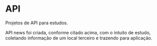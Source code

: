 # API
Projetos de API para estudos.

API news foi criada, conforme citado acima, com o intuito de estudo, coletando informação de um local terceiro e trazendo para aplicação.
